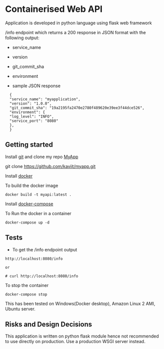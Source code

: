 ﻿# Containerised Web API

Application is developed in python language using flask web framework

/info endpoint which returns a 200 response in JSON format with the following output:

- service_name
- version
- git_commit_sha
- environment

- sample JSON response

```
  {
  "service_name": "myapplication",
  "version": "1.0.0",
  "git_commit_sha": "19a2195fa2470e2780f489620e39ee3f44dce526",
  "environment": {
  "log_level": "INFO",
  "service_port": "8080"
  },
  }
```

## Getting started

Install [git](https://git-scm.com/downloads) and clone my repo [MyApp](https://github.com/kaviit/myapp.git)

git clone https://github.com/kaviit/myapp.git

Install [docker](https://docs.docker.com/engine/installation/)

To build the docker image

```shell
docker build -t myapi:latest .
```

Install [docker-compose](https://docs.docker.com/compose/install/)

To Run the docker in a container

```shell
docker-compose up -d
```

## Tests

- To get the /info endpoint output

```shell
http://localhost:8080/info

or

# curl http://localhost:8080/info
```

To stop the container

```shell
docker-compose stop
```

This has been tested on Windows(Docker desktop), Amazon Linux 2 AMI, Ubuntu server.

## Risks and Design Decisions

This application is written on python flask module hence not recommended to use directly on production. Use a production WSGI server instead.

